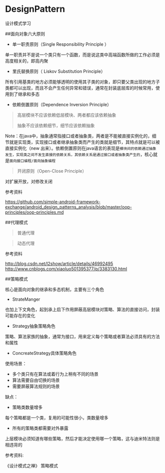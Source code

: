 # DesignPattern
设计模式学习

##面向对象六大原则
- 单一职责原则（Single Responsibility Principle ）

单一职责并不是说一个类只有一个函数，而是说这类中高端函数所做的工作必须是高度相关的，即高内聚

- 里氏替换原则（ Liskov Substitution Principle）

所有引用基类的地方必须能够透明的使用其子类的对象，即只要父类出现的地方子类都可以出现，而且不会产生任何异常和错误，通常在封装底层库的时候常用，使用到了继承和多态

- 依赖倒置原则（Dependence Inversion Principle）

>高层模块不应该依赖低层模块、两者都应该依赖抽象
>
>抽象不应该依赖细节，细节应该依赖抽象

Note：在java中，抽象通常指接口或者抽象类，两者是不能被直接实例化的，细节就是实现类，实现接口或者继承抽象类而产生的类就是细节，其特点就是可以被直接实例化（new 出来）。依赖倒置原则在java语言的表现是`模块间的依赖通过抽象发生，实现类之间不发生直接的依赖关系，其依赖关系是通过接口或者抽象类产生的`，核心就是`面向接口编程/面向抽象编程`

>开闭原则（Open-Close Principle）

对扩展开放，对修改关闭


参考资料

https://github.com/simple-android-framework-exchange/android_design_patterns_analysis/blob/master/oop-principles/oop-principles.md

##代理模式

>普通代理

>动态代理

参考资料

http://blog.csdn.net/l2show/article/details/46992495
http://www.cnblogs.com/xiaoluo501395377/p/3383130.html


##策略模式


核心是面向对象的继承和多态机制，主要有三个角色


- StrateManger

也加上下文角色，起到承上启下作用屏蔽高层模块对策略、算法的直接访问，封装可能存在的变化

- Strategy抽象策略角色

策略、算法家族的抽象，通常为接口，用来定义每个策略或者算法必须具有的方法和属性

- ConcreateStrategy具体策略角色

使用场景：

- 多个类只有在算法或着行为上稍有不同的场景
- 算法需要自由切换的场景
- 需要屏蔽算法规则的场景

缺点：

- 策略类数量增多

每个策略都是一个类，复用的可能性很小，类数量增多

- 所有的策略类都需要对外暴露

上层模块必须知道有哪些策略，然后才能决定使用哪一个策略，这与迪米特法则是相违背的


参考资料:

《设计模式之禅》 策略模式

